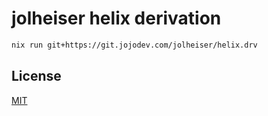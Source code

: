 # jolheiser helix derivation

```sh
nix run git+https://git.jojodev.com/jolheiser/helix.drv
```

## License

[MIT](LICENSE)
